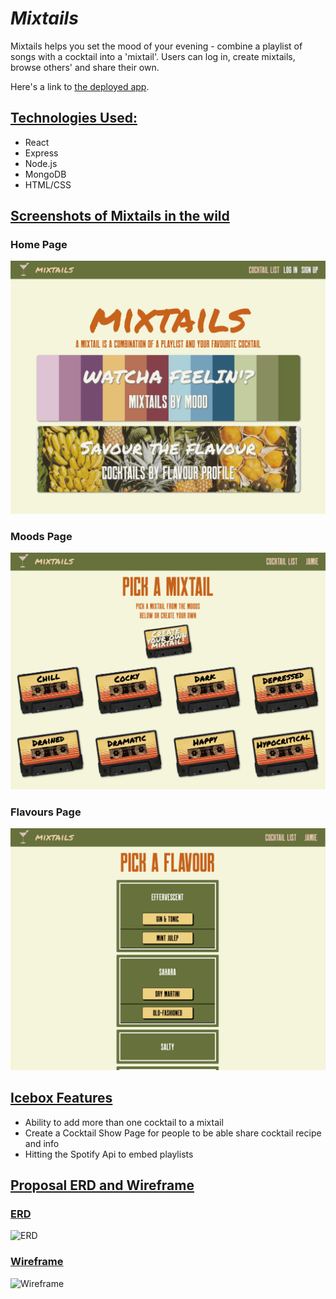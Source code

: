 # ___Mixtails___

Mixtails helps you set the mood of your evening - combine a playlist of songs with a cocktail into a 'mixtail'. Users can log in, create mixtails, browse others' and share their own.

Here's a link to [the deployed app](https://mixtails.herokuapp.com/).

## <u>Technologies Used:</u>
* React
* Express
* Node.js
* MongoDB
* HTML/CSS 

## <u>Screenshots of Mixtails in the wild</u>
### Home Page
![shot1](./public/Screenshot1.png)
### Moods Page
![shot2](./public/Screenshot4.png)
### Flavours Page
![shot3](./public/Screenshot3.png)

## <u>Icebox Features</u>
* Ability to add more than one cocktail to a mixtail
* Create a Cocktail Show Page for people to be able share cocktail recipe and info
* Hitting the Spotify Api to embed playlists


## <u>Proposal ERD and Wireframe</u>
### <u>ERD</u>

![ERD](./public/Project%204.png)

### <u>Wireframe</u>

![Wireframe](./public/Mixtails.jpg)
